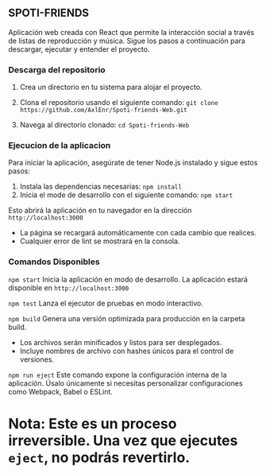 ## SPOTI-FRIENDS
Aplicación web creada con React que permite la interacción social a través de listas de reproducción y música. Sigue los pasos a continuación para descargar, ejecutar y entender el proyecto.

### Descarga del repositorio

1. Crea un directorio en tu sistema para alojar el proyecto.

2. Clona el repositorio usando el siguiente comando:
`git clone https://github.com/AxlEnr/Spoti-friends-Web.git`

3. Navega al directorio clonado: `cd Spoti-friends-Web`

### Ejecucion de la aplicacion
Para iniciar la aplicación, asegúrate de tener Node.js instalado y sigue estos pasos:
1. Instala las dependencias necesarias: `npm install`
2. Inicia el mode de desarrollo con el siguiente comando: `npm start`

Esto abrirá la aplicación en tu navegador en la dirección `http://localhost:3000`

- La página se recargará automáticamente con cada cambio que realices.
- Cualquier error de lint se mostrará en la consola.

### Comandos Disponibles
`npm start`
Inicia la aplicación en modo de desarrollo. La aplicación estará disponible en `http://localhost:3000`

`npm test`
Lanza el ejecutor de pruebas en modo interactivo.

`npm build`
Genera una versión optimizada para producción en la carpeta build.
- Los archivos serán minificados y listos para ser desplegados.
- Incluye nombres de archivo con hashes únicos para el control de versiones.

`npm run eject`
Este comando expone la configuración interna de la aplicación. Úsalo únicamente si necesitas personalizar configuraciones como Webpack, Babel o ESLint.
# Nota: Este es un proceso irreversible. Una vez que ejecutes `eject`, no podrás revertirlo.
